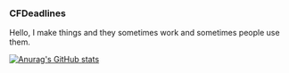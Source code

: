 ### CFDeadlines

Hello, I make things and they sometimes work and sometimes people use them.


[![Anurag's GitHub stats](https://github-readme-stats.vercel.app/api?username=Coffee-fueled-deadlines&count_private=true)](https://github.com/anuraghazra/github-readme-stats)
